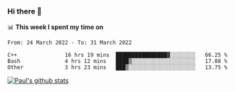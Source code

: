 ### Hi there 👋

📊 **This week I spent my time on**
<!--START_SECTION:waka-->

```text
From: 24 March 2022 - To: 31 March 2022

C++               16 hrs 19 mins  ████████████████▓░░░░░░░░   66.25 %
Bash              4 hrs 12 mins   ████▒░░░░░░░░░░░░░░░░░░░░   17.08 %
Other             3 hrs 23 mins   ███▒░░░░░░░░░░░░░░░░░░░░░   13.75 %
```

<!--END_SECTION:waka-->


[![Paul's github stats](https://github-readme-stats.vercel.app/api?username=mickeyouyou&theme=dracula&show_icons=true)](https://github.com/anuraghazra/github-readme-stats)
